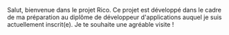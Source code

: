 Salut, bienvenue dans le projet Rico. Ce projet est développé dans le cadre de ma préparation au diplôme de développeur d'applications auquel je suis actuellement inscrit(e). Je te souhaite une agréable visite !